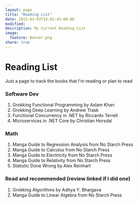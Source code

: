 ```yaml
---
layout: page
title: "Reading List"
date: 2015-03-03T18:01:43-08:00
modified:
description: My Current Reading List
image:
  feature: Banner.png
share: true
---
```


# Reading List
Just a page to track the books that I'm reading or plan to read

### Software Dev
1. Grokking Functional Programming by Aslam Khan
1. Grokking Deep Learning by Andrew Trask
1. Functional Concurrency in .NET by Riccardo Terrell
1. Microservices in .NET Core by Christian Horsdal

### Math
1. Manga Guide to Regression Analysis from No Starch Press
1. Manga Guide to Calculus from No Starch Press
1. Manga Guide to Electricity from No Starch Press
1. Manga Guide to Relativity from No Starch Press
1. Statistic Done Wrong by Alex Reinhart

### Read and recommended (review linked if I did one)
1. Grokking Algorithms by Aditya Y. Bhargava
1. Manga Guide to Linear Algebra from No Starch Press